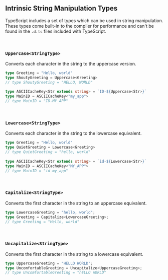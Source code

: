 # 



## Intrinsic String Manipulation Types

TypeScript includes a set of types which can be used in string manipulation.  
These types come built-in to the compiler for performance and can't be found in the `.d.ts` files included with TypeScript.  

<br/>

### `Uppercase<StringType>`

Converts each character in the string to the uppercase version.  

```ts
type Greeting = "Hello, world"
type ShoutyGreeting = Uppercase<Greeting>
// type ShoutyGreeting = "HELLO, WORLD"
 
type ASCIICacheKey<Str extends string> = `ID-${Uppercase<Str>}`
type MainID = ASCIICacheKey<"my_app">
// type MainID = "ID-MY_APP"
```

<br/>

### `Lowercase<StringType>`

Converts each character in the string to the lowercase equivalent.  

```ts
type Greeting = "Hello, world"
type QuietGreeting = Lowercase<Greeting>
// type QuietGreeting = "hello, world"
 
type ASCIICacheKey<Str extends string> = `id-${Lowercase<Str>}`
type MainID = ASCIICacheKey<"MY_APP">
// type MainID = "id-my_app"
```

<br/>

### `Capitalize<StringType>`

Converts the first character in the string to an uppercase equivalent.  

```ts
type LowercaseGreeting = "hello, world";
type Greeting = Capitalize<LowercaseGreeting>;
// type Greeting = "Hello, world"
```

<br/>

### `Uncapitalize<StringType>`

Converts the first character in the string to a lowercase equivalent.  

```ts
type UppercaseGreeting = "HELLO WORLD";
type UncomfortableGreeting = Uncapitalize<UppercaseGreeting>;
// type UncomfortableGreeting = "hELLO WORLD"
```




